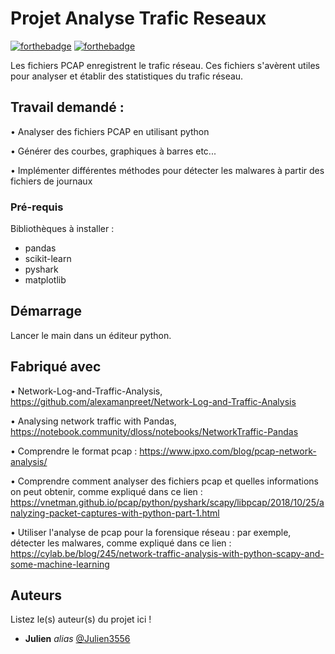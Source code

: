 # Projet Analyse Trafic Reseaux

[![forthebadge](http://forthebadge.com/images/badges/built-with-love.svg)](http://forthebadge.com)  [![forthebadge](http://forthebadge.com/images/badges/powered-by-electricity.svg)](http://forthebadge.com)

Les fichiers PCAP enregistrent le trafic réseau. Ces fichiers s'avèrent utiles pour analyser et établir des
statistiques du trafic réseau.

## Travail demandé :
• Analyser des fichiers PCAP en utilisant python

• Générer des courbes, graphiques à barres etc...

• Implémenter différentes méthodes pour détecter les malwares à partir des fichiers de journaux

### Pré-requis

Bibliothèques à installer :
- pandas
- scikit-learn
- pyshark
- matplotlib

## Démarrage

Lancer le main dans un éditeur python.

## Fabriqué avec

• Network-Log-and-Traffic-Analysis, https://github.com/alexamanpreet/Network-Log-and-Traffic-Analysis

• Analysing network traffic with Pandas,
https://notebook.community/dloss/notebooks/NetworkTraffic-Pandas

• Comprendre le format pcap : https://www.ipxo.com/blog/pcap-network-analysis/

• Comprendre comment analyser des fichiers pcap et quelles informations on peut obtenir, comme expliqué dans ce lien : https://vnetman.github.io/pcap/python/pyshark/scapy/libpcap/2018/10/25/analyzing-packet-captures-with-python-part-1.html

• Utiliser l'analyse de pcap pour la forensique réseau : par exemple, détecter les malwares, comme expliqué dans ce lien : https://cylab.be/blog/245/network-traffic-analysis-with-python-scapy-and-some-machine-learning

## Auteurs
Listez le(s) auteur(s) du projet ici !
* **Julien** _alias_ [@Julien3556](https://github.com/Julien3556)



